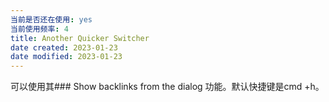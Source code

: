 ```yaml
---
当前是否还在使用: yes
当前使用频率: 4
title: Another Quicker Switcher
date created: 2023-01-23
date modified: 2023-01-23
---
```


可以使用其### Show backlinks from the dialog 功能。默认快捷键是cmd +h。
